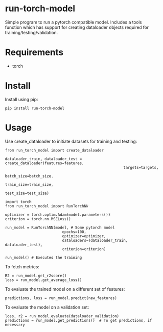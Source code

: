 # run-torch-model
Simple program to run a pytorch compatible model. Includes a tools function which has support for creating dataloader objects required for training/testing/validation.

# Requirements
- torch

# Install 
Install using pip:
```
pip install run-torch-model
```

# Usage
Use create_dataloader to initiate datasets for training and testing:
```
from run_torch_model import create_dataloader

dataloader_train, dataloader_test = create_dataloader(features=features, 
                                                      targets=targets,
                                                      batch_size=batch_size,
                                                      train_size=train_size,
                                                      test_size=test_size)
```


```
import torch
from run_torch_model import RunTorchNN

optimizer = torch.optim.Adam(model.parameters())
criterion = torch.nn.MSELoss()

run_model = RunTorchNN(model, # Some pytorch model
                          epochs=100, 
                          optimizer=optimizer, 
                          dataloaders=(dataloader_train, dataloader_test), 
                          criterion=criterion)
 
run_model() # Executes the training
```

To fetch metrics:
```
R2 = run_model.get_r2score()
loss = run_model.get_average_loss()
```

To evaluate the trained model on a different set of features:
```
predictions, loss = run_model.predict(new_features)
```

To evaluate the model on a validation set:
```
loss, r2 = run_model.evaluate(dataloader_validation)
predictions = run_model.get_predictions()  # To get predictions, if necessary 
```
